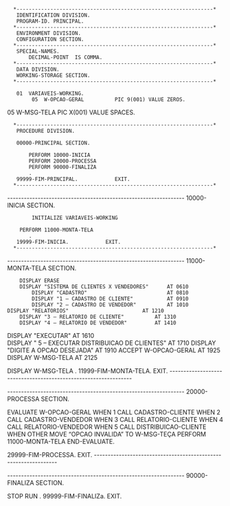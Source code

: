       *----------------------------------------------------------------*
       IDENTIFICATION DIVISION.
       PROGRAM-ID. PRINCIPAL.
      *----------------------------------------------------------------*
       ENVIRONMENT DIVISION.
       CONFIGURATION SECTION.
      *----------------------------------------------------------------*
       SPECIAL-NAMES.
           DECIMAL-POINT  IS COMMA.
      *----------------------------------------------------------------*
       DATA DIVISION.
       WORKING-STORAGE SECTION.
      *----------------------------------------------------------------*
       
       01  VARIAVEIS-WORKING.
          	05  W-OPCAO-GERAL          PIC 9(001) VALUE ZEROS.
05  W-MSG-TELA			PIC X(001) VALUE SPACES.
         
      *----------------------------------------------------------------*
       PROCEDURE DIVISION.

       00000-PRINCIPAL SECTION.

           PERFORM 10000-INICIA
           PERFORM 20000-PROCESSA
           PERFORM 90000-FINALIZA
           .
       99999-FIM-PRINCIPAL.            EXIT.
      *----------------------------------------------------------------*
     
 *----------------------------------------------------------------*
       10000-INICIA SECTION.
           
        	INITIALIZE VARIAVEIS-WORKING

		PERFORM 11000-MONTA-TELA
           .
       19999-FIM-INICIA.            EXIT.
      *----------------------------------------------------------------*
     
 *----------------------------------------------------------------*
       11000-MONTA-TELA SECTION.
           
     	DISPLAY ERASE
		DISPLAY "SISTEMA DE CLIENTES X VENDEDORES"		AT 0610
        	DISPLAY "CADASTRO"  						AT 0810         
        	DISPLAY "1 – CADASTRO DE CLIENTE" 			AT 0910          
        	DISPLAY "2 – CADASTRO DE VENDEDOR" 			AT 1010
 	DISPLAY "RELATORIOS" 						AT 1210          
     	DISPLAY "3 – RELATORIO DE CLIENTE" 			AT 1310          
     	DISPLAY "4 – RELATORIO DE VENDEDOR"			AT 1410           
DISPLAY "EXECUTAR" 						AT 1610          
     	DISPLAY " 5 – EXECUTAR DISTRIBUICAO DE CLIENTES" AT 1710
DISPLAY "DIGITE A OPCAO DESEJADA" 			AT 1910
ACCEPT W-OPCAO-GERAL						AT 1925
DISPLAY W-MSG-TELA						AT 2125

DISPLAY W-MSG-TELA
           .
       11999-FIM-MONTA-TELA.            EXIT.
      *----------------------------------------------------------------*

*----------------------------------------------------------------*
       20000-PROCESSA SECTION. 
          
EVALUATE W-OPCAO-GERAL
WHEN 1
	CALL CADASTRO-CLIENTE
WHEN 2
	CALL CADASTRO-VENDEDOR
WHEN 3
	CALL RELATORIO-CLIENTE 
WHEN 4
	CALL RELATORIO-VENDEDOR
WHEN 5
	CALL DISTRIBUICAO-CLIENTE
WHEN OTHER
	MOVE “OPCAO INVALIDA” TO W-MSG-TEÇA
	PERFORM 11000-MONTA-TELA
END-EVALUATE.

29999-FIM-PROCESSA.            EXIT.
*----------------------------------------------------------------*

*----------------------------------------------------------------*
 90000-FINALIZA SECTION.

STOP RUN
.
 99999-FIM-FINALIZa.         EXIT.
